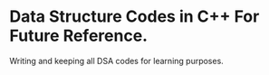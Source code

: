# Data Structure Codes in C++ For Future Reference.
Writing and keeping all DSA codes for learning purposes.
